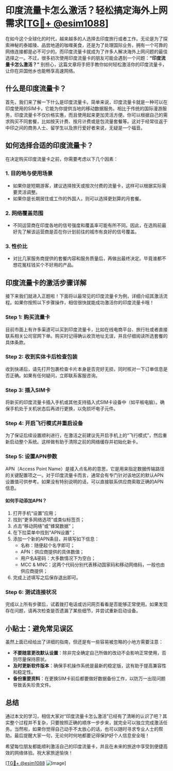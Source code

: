 # 印度流量卡怎么激活？轻松搞定海外上网需求[[TG💪+ @esim1088](https://t.me/s/esim1088)]

在如今这个全球化的时代，越来越多的人选择去印度旅行或者工作。无论是为了探索神秘的泰姬陵、品尝地道的咖喱美食，还是为了处理国际业务，拥有一个可靠的网络连接都是必不可少的。而印度流量卡就成为了许多人解决海外上网问题的最佳选择之一。不过，很多初次使用印度流量卡的朋友可能会遇到一个问题：**“印度流量卡怎么激活？”** 别担心，这篇文章将手把手教你如何轻松激活你的印度流量卡，让你在异国他乡也能畅享高速网络。

## 什么是印度流量卡？

首先，我们来了解一下什么是印度流量卡。简单来说，印度流量卡就是一种可以在印度使用的SIM卡，它能为你提供当地的移动数据服务。相比于传统的国际漫游服务，印度流量卡不仅价格实惠，而且使用起来更加灵活方便。你可以根据自己的需求购买不同套餐，比如按天计费、按月计费或是包流量套餐等。这对于经常往返于中印之间的商务人士、留学生以及旅行爱好者来说，无疑是一个福音。

## 如何选择合适的印度流量卡？

在决定购买印度流量卡之前，你需要考虑以下几个因素：

### 1. **目的地与使用场景**
   - 如果你是短期游客，建议选择按天或按次付费的流量卡，这样可以根据实际需要灵活调整。
   - 如果你是长期居住或工作的外国人，则可以选择更划算的月套餐。

### 2. **网络覆盖范围**
   - 不同运营商在印度各地的信号强度和覆盖率可能有所不同。因此，在选购前最好先了解该运营商是否在你计划前往的城市有良好的信号覆盖。

### 3. **性价比**
   - 对比几家服务商提供的套餐内容和服务质量后，再做出最终决定。毕竟谁都不想花冤枉钱买个不好用的产品。

## 印度流量卡的激活步骤详解

接下来我们就进入正题啦！下面将以最常见的印度流量卡为例，详细介绍其激活流程。如果你按照以下步骤操作，相信很快就能成功激活你的印度流量卡哦！

### Step 1: 购买流量卡
目前市面上有许多渠道可以买到印度流量卡，比如在线电商平台、旅行社或者直接联系相关公司官网下单。购买时记得确认收货地址无误，并且仔细阅读所选套餐的具体条款。

### Step 2: 收到实体卡后检查包装
收到快递后，请先打开包裹检查卡片本身是否完好无损，同时核对一下订单信息是否正确。如果有任何疑问，立即联系客服咨询。

### Step 3: 插入SIM卡
将新买的印度流量卡插入手机或其他支持插入式SIM卡设备中（如平板电脑）。确保手机处于关机状态后再进行更换，以免损坏电子元件。

### Step 4: 开启飞行模式并重启设备
为了保证后续设置顺利进行，在激活之前建议先开启手机上的“飞行模式”，然后重新启动整个系统。这样做有助于清除之前的网络缓存并初始化新卡。

### Step 5: 设置APN参数
APN（Access Point Name）是接入点名称的意思，它是用来指定数据传输路径的关键配置项之一。对于印度流量卡而言，通常会有专门针对该地区的默认APN设置值可供参考。如果没有特别说明的话，可以直接联系供应商索取正确的APN信息。

#### 如何手动添加APN？
1. 打开手机“设置”应用；
2. 找到“更多网络选项”或类似标签页；
3. 点击“移动网络”或“蜂窝数据”；
4. 在下拉菜单中找到“APN设置”；
5. 添加一个新的APN条目，并填写如下信息：
   - 名称：随便起个名字即可；
   - APN：供应商提供的具体数值；
   - 用户名&密码：大多数情况下为空白；
   - MCC & MNC：这两个代码分别代表移动国家码和移动网络码，一般也由供应商提供；
6. 完成上述填写之后保存退出即可。

### Step 6: 测试连接状况
完成以上所有步骤后，试着拨打电话或访问网页看看是否能够正常使用。如果发现存在问题，请再次检查是否遗漏了某些细节，并尝试重新启动设备。

## 小贴士：避免常见误区

虽然上面已经给出了详细的指南，但还是有一些容易被忽略的小地方需要注意：

- **不要随意更改默认设置**：除非完全确定自己所做的改动不会影响正常使用，否则尽量保持原状。
- **及时更新软件版本**：确保手机操作系统是最新的稳定版，这有助于提高兼容性和稳定性。
- **备份重要资料**：在更换SIM卡前后都要做好数据备份工作，以防万一出现问题导致丢失珍贵文件。

## 总结

通过本文的学习，相信大家对“印度流量卡怎么激活”已经有了清晰的认识了吧？其实整个过程并不复杂，只要按照正确的顺序一步步来，就完全可以独立完成激活任务。当然啦，如果你觉得自己动手不太放心的话，也可以随时寻求专业人士的帮助。最后提醒大家一句，无论何时何地都要记得保护好个人信息安全哦！

希望每位朋友都能顺利激活自己的印度流量卡，并且在未来的旅途中享受到便捷高效的网络体验。祝大家旅途愉快！

[[TG💪+ @esim1088](https://t.me/s/esim1088) ![Image](https://i.postimg.cc/4NQfJmqS/Snipaste-2025-05-13-00-14-12.png)]